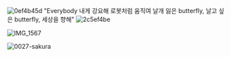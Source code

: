 ![0ef4b45d](https://github.com/user-attachments/assets/6a9e9f8f-371e-42a8-9c42-d1658edcfd90) "Everybody 내게 강요해 로봇처럼 움직여 날개 잃은 butterfly, 날고 싶은 butterfly, 세상을 향해" ![2c5ef4be](https://github.com/user-attachments/assets/8eb9587b-ee39-4ceb-81e6-402f5170f9aa)

                            


![IMG_1567](https://github.com/user-attachments/assets/6e29e5ac-3078-4e7e-a95c-15a4e975bcdf)


  ![0027-sakura](https://github.com/user-attachments/assets/edb47a89-5d4c-4b9a-8998-796e4026041e)

